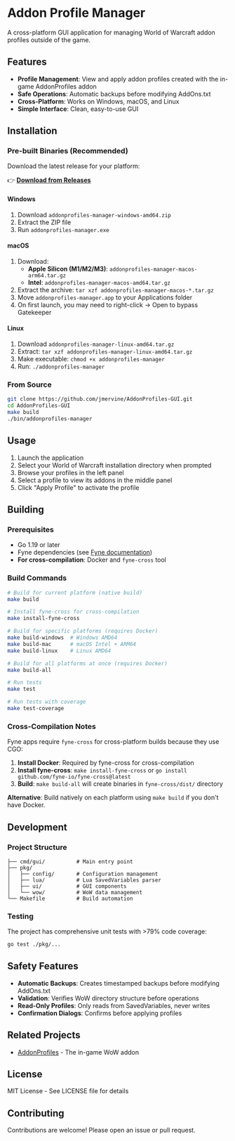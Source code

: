 # Addon Profile Manager

A cross-platform GUI application for managing World of Warcraft addon profiles outside of the game.

## Features

- **Profile Management**: View and apply addon profiles created with the in-game AddonProfiles addon
- **Safe Operations**: Automatic backups before modifying AddOns.txt
- **Cross-Platform**: Works on Windows, macOS, and Linux
- **Simple Interface**: Clean, easy-to-use GUI

## Installation

### Pre-built Binaries (Recommended)

Download the latest release for your platform:

👉 **[Download from Releases](https://github.com/jmervine/AddonProfiles-GUI/releases/latest)**

#### Windows
1. Download `addonprofiles-manager-windows-amd64.zip`
2. Extract the ZIP file
3. Run `addonprofiles-manager.exe`

#### macOS
1. Download:
   - **Apple Silicon (M1/M2/M3)**: `addonprofiles-manager-macos-arm64.tar.gz`
   - **Intel**: `addonprofiles-manager-macos-amd64.tar.gz`
2. Extract the archive: `tar xzf addonprofiles-manager-macos-*.tar.gz`
3. Move `addonprofiles-manager.app` to your Applications folder
4. On first launch, you may need to right-click → Open to bypass Gatekeeper

#### Linux
1. Download `addonprofiles-manager-linux-amd64.tar.gz`
2. Extract: `tar xzf addonprofiles-manager-linux-amd64.tar.gz`
3. Make executable: `chmod +x addonprofiles-manager`
4. Run: `./addonprofiles-manager`

### From Source

```bash
git clone https://github.com/jmervine/AddonProfiles-GUI.git
cd AddonProfiles-GUI
make build
./bin/addonprofiles-manager
```

## Usage

1. Launch the application
2. Select your World of Warcraft installation directory when prompted
3. Browse your profiles in the left panel
4. Select a profile to view its addons in the middle panel
5. Click "Apply Profile" to activate the profile

## Building

### Prerequisites

- Go 1.19 or later
- Fyne dependencies (see [Fyne documentation](https://developer.fyne.io/started/))
- **For cross-compilation**: Docker and `fyne-cross` tool

### Build Commands

```bash
# Build for current platform (native build)
make build

# Install fyne-cross for cross-compilation
make install-fyne-cross

# Build for specific platforms (requires Docker)
make build-windows  # Windows AMD64
make build-mac      # macOS Intel + ARM64
make build-linux    # Linux AMD64

# Build for all platforms at once (requires Docker)
make build-all

# Run tests
make test

# Run tests with coverage
make test-coverage
```

### Cross-Compilation Notes

Fyne apps require `fyne-cross` for cross-platform builds because they use CGO:

1. **Install Docker**: Required by fyne-cross for cross-compilation
2. **Install fyne-cross**: `make install-fyne-cross` or `go install github.com/fyne-io/fyne-cross@latest`
3. **Build**: `make build-all` will create binaries in `fyne-cross/dist/` directory

**Alternative**: Build natively on each platform using `make build` if you don't have Docker.

## Development

### Project Structure

```
├── cmd/gui/          # Main entry point
├── pkg/
│   ├── config/       # Configuration management
│   ├── lua/          # Lua SavedVariables parser
│   ├── ui/           # GUI components
│   └── wow/          # WoW data management
└── Makefile          # Build automation
```

### Testing

The project has comprehensive unit tests with >79% code coverage:

```bash
go test ./pkg/...
```

## Safety Features

- **Automatic Backups**: Creates timestamped backups before modifying AddOns.txt
- **Validation**: Verifies WoW directory structure before operations
- **Read-Only Profiles**: Only reads from SavedVariables, never writes
- **Confirmation Dialogs**: Confirms before applying profiles

## Related Projects

- [AddonProfiles](https://github.com/jmervine/AddonProfiles) - The in-game WoW addon

## License

MIT License - See LICENSE file for details

## Contributing

Contributions are welcome! Please open an issue or pull request.

